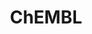 ---
layout: default
bigquery: https://console.cloud.google.com/bigquery?p=patents-public-data&d=ebi_chembl&page=dataset
citation: '"The ChEMBL database in 2017." Anna Gaulton, Anne Hersey, Michał Nowotka,
  A Patrícia Bento, Jon Chambers, David Mendez, Prudence Mutowo, Francis Atkinson,
  Louisa J Bellis, Elena Cibrián-Uhalte, Mark Davies, Nathan Dedman, Anneli Karlsson,
  María Paula Magariños, John P Overington, George Papadatos, Ines Smit, Andrew R
  Leach Nucleic acids Research (2017) 45 (Database Issue), D945-D954'
contributors: European Bioinformatics Institute
cost: None
description: ChEMBL Data is a manually curated database of small molecules used in
  drug discovery, including information about existing patented drugs.
documentation: 'schema: https://www.ebi.ac.uk/chembl/db_schema


  '
last_edit: 04/10/2022, 21:41:20
location: https://console.cloud.google.com/marketplace/product/google_patents_public_datasets/chembl
maintained_by: EMBL-EBI, an outstation of European Molecular Biology Laboratory
related_publications: '

  ChEMBL: towards direct deposition of bioassay data.


  Mendez D, Gaulton A, Bento AP, Chambers J, De Veij M, Félix E, Magariños MP, Mosquera
  JF, Mutowo P, Nowotka M, Gordillo-Marañón M, Hunter F, Junco L, Mugumbate G, Rodriguez-Lopez
  M, Atkinson F, Bosc N, Radoux CJ, Segura-Cabrera A, Hersey A, Leach AR.


  — Nucleic Acids Res. 2019; 47(D1):D930-D940. doi: 10.1093/nar/gky1075

  '
schema_fields:
- cx_most_bpka
- helm_notation
- units
- mol_atc_id
- molecular_species
- assay_cell_type
- assay_class_id
- natural_product
- acd_most_bpka
- level3_description
- drug_substance_flag
- drug_record_id
- protein_class_synonym
- start_position
- polymer_flag
- short_name
- co_stem_id
- uo_units
- applicant_full_name
- year
- mec_id
- compsyn_id
- aromatic_rings
- patent_id
- prediction_method
- nda_type
- standard_inchi_key
- structure_type
- ad_type
- db_version
- warning_class
- log_id
- src_assay_id
- accession
- active_molregno
- inorganic_flag
- targrel_id
- level4
- standard_text_value
- selectivity_comment
- major_class
- l3
- substrate_record_id
- tax_id
- standard_value
- chirality
- delist_flag
- src_description
- efo_id
- enzyme_tid
- published_relation
- go_id
- ref_url
- drugind_id
- label
- site_residues
- mol_hrac_id
- updated_by
- acd_logp
- assay_strain
- l2
- tid
- direct_interaction
- therapeutic_flag
- first_in_class
- result_flag
- source_domain_id
- usan_stem_id
- journal
- hrac_code
- pathway_key
- withdrawn_year
- l1
- patent_use_code
- target_mapping
- level4_description
- usan_stem
- assay_desc
- comp_class_id
- ddd_units
- class_type
- company
- site_name
- bto_id
- approval_date
- rgid
- who_name
- full_molformula
- chembl_id
- l6
- parent_type
- job_id
- protein_class_desc
- mutation
- mc_tax_id
- db_source
- ddd_value
- bei
- withdrawn_reason
- definition
- hbd_lipinski
- path
- actsm_id
- innovator_company
- warning_year
- publication_number
- ddd_admr
- sequence
- set_name
- assay_param_id
- class_level
- doc_id
- ingredient
- doc_type
- withdrawn_flag
- dosed_ingredient
- usan_year
- target_desc
- src_id
- level3
- cellosaurus_id
- hbd
- smarts
- acd_most_apka
- toid
- num_lipinski_ro5_violations
- curated_by
- bao_endpoint
- heavy_atoms
- binding_site_comment
- activity_count
- num_ro5_violations
- assay_source
- predbind_id
- warning_description
- normal_range_max
- withdrawn_class
- standard_inchi
- molecule_type
- mc_target_name
- l4
- cell_description
- curation_comment
- published_units
- title
- molregno
- priority
- standard_units
- alogp
- max_phase_for_ind
- ro3_pass
- irac_class_id
- uberon_id
- enzyme_name
- oc_id
- patent_expire_date
- domain_type
- entity_type
- type
- acd_logd
- species_group_flag
- parent_go_id
- as_id
- l8
- component_id
- efo_term
- protclasssyn_id
- psa
- creation_date
- component_synonym
- value
- tissue_id
- mw_freebase
- warning_id
- potential_duplicate
- abstract
- mc_organism
- metabolite_record_id
- authors
- level2_description
- assay_organism
- cell_id
- mc_target_accession
- last_active
- target_type
- dosage_form
- pathway_id
- num_alerts
- molfile
- availability_type
- tid_fixed
- previous_company
- level1_description
- comp_go_id
- last_page
- alert_id
- issue
- cell_name
- cidx
- description
- data_validity_comment
- comments
- tbl
- strength
- standard_upper_value
- cell_source_organism
- organism
- cx_logd
- std_act_id
- source
- mesh_heading
- subgroup
- site_id
- record_id
- frac_code
- prodrug
- usan_substem
- smid
- domain_name
- compound_key
- parameter_type
- orig_description
- indication_class
- alert_set_id
- ass_cls_map_id
- assay_type
- level5
- parenteral
- bao_id
- activity_id
- variant_id
- formulation_id
- prod_pat_id
- route
- metref_id
- topical
- mechanism_of_action
- related_tid
- max_phase
- mc_target_type
- protein_class_id
- ddd_id
- stat
- src_short_name
- level2
- ddd_comment
- stem
- published_value
- cell_source_tax_id
- compd_id
- met_id
- relationship
- updated_on
- end_position
- atc_code
- cx_most_apka
- research_stem
- hba
- domain_description
- ap_id
- le
- confidence_score
- parent_id
- parent_molregno
- molecular_mechanism
- hba_lipinski
- aspect
- clo_id
- src_compound_id
- lle
- caloha_id
- parameter_value
- res_stem_id
- standard_type
- met_comment
- assay_test_type
- volume
- bao_format
- standard_relation
- disease_efficacy
- who_extra
- cell_source_tissue
- cl_lincs_id
- black_box_warning
- hrac_class_id
- status
- mol_frac_id
- aidx
- molsyn_id
- pref_name
- mw_monoisotopic
- product_id
- drug_product_flag
- relationship_type
- withdrawn_country
- mecref_id
- ref_id
- syn_type
- level1
- synonyms
- standard_flag
- assay_tissue
- qudt_units
- active_ingredient
- compound_name
- country
- normal_range_min
- downgraded
- frac_class_id
- assay_category
- l7
- first_page
- warning_country
- chebi_par_id
- sequence_md5sum
- ridx
- idx
- biocomp_id
- domain_id
- published_type
- mesh_id
- sitecomp_id
- indref_id
- submission_date
- warning_type
- isoform
- assay_tax_id
- assay_id
- action_type
- usan_stem_definition
- relationship_desc
- version
- l5
- warnref_id
- activity_comment
- met_conversion
- canonical_smiles
- pchembl_value
- ref_type
- patent_no
- homologue
- irac_code
- first_approval
- stem_class
- cx_logp
- qed_weighted
- doi
- relation
- pubmed_id
- annotation
- name
- entity_id
- cpd_str_alert_id
- mol_irac_id
- upper_value
- confidence
- sei
- full_mwt
- targcomp_id
- oral
- text_value
- assay_subcellular_fraction
- component_type
- mechanism_comment
- trade_name
- rtb
- cell_ontology_id
- alert_name
shortname: chembl
tags:
- biotechnology
- health
- chemical
- bioinformatics
- medical
terms_of_use: CC BY-SA 3.0
title: ChEMBL
uuid: e232a192-965c-4ec9-904c-155b6dfe56c5
---